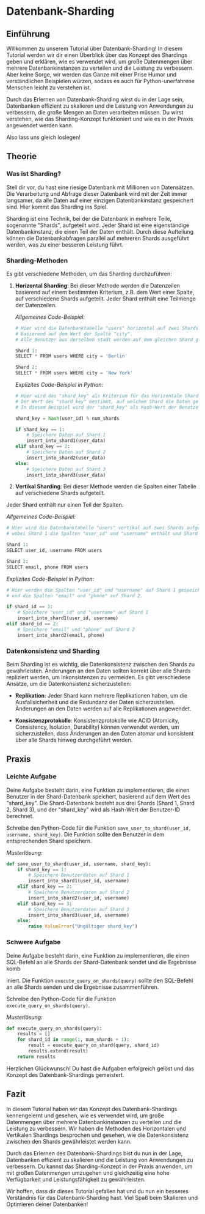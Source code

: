 # Datenbank-Sharding

## Einführung

Willkommen zu unserem Tutorial über Datenbank-Sharding! In diesem Tutorial werden wir dir einen Überblick über das Konzept des Shardings geben und erklären, wie es verwendet wird, um große Datenmengen über mehrere Datenbankinstanzen zu verteilen und die Leistung zu verbessern. Aber keine Sorge, wir werden das Ganze mit einer Prise Humor und verständlichen Beispielen würzen, sodass es auch für Python-unerfahrene Menschen leicht zu verstehen ist.

Durch das Erlernen von Datenbank-Sharding wirst du in der Lage sein, Datenbanken effizient zu skalieren und die Leistung von Anwendungen zu verbessern, die große Mengen an Daten verarbeiten müssen. Du wirst verstehen, wie das Sharding-Konzept funktioniert und wie es in der Praxis angewendet werden kann.

Also lass uns gleich loslegen!

## Theorie

### Was ist Sharding?

Stell dir vor, du hast eine riesige Datenbank mit Millionen von Datensätzen. Die Verarbeitung und Abfrage dieser Datenbank wird mit der Zeit immer langsamer, da alle Daten auf einer einzigen Datenbankinstanz gespeichert sind. Hier kommt das Sharding ins Spiel.

Sharding ist eine Technik, bei der die Datenbank in mehrere Teile, sogenannte "Shards", aufgeteilt wird. Jeder Shard ist eine eigenständige Datenbankinstanz, die einen Teil der Daten enthält. Durch diese Aufteilung können die Datenbankabfragen parallel auf mehreren Shards ausgeführt werden, was zu einer besseren Leistung führt.

### Sharding-Methoden

Es gibt verschiedene Methoden, um das Sharding durchzuführen:

1. **Horizontal Sharding**: Bei dieser Methode werden die Datenzeilen basierend auf einem bestimmten Kriterium, z.B. dem Wert einer Spalte, auf verschiedene Shards aufgeteilt. Jeder Shard enthält eine Teilmenge der Datenzeilen.

   *Allgemeines Code-Beispiel:*
   ```python
   # Hier wird die Datenbanktabelle "users" horizontal auf zwei Shards aufgeteilt,
   # basierend auf dem Wert der Spalte "city".
   # Alle Benutzer aus derselben Stadt werden auf dem gleichen Shard gespeichert.
   
   Shard 1:
   SELECT * FROM users WHERE city = 'Berlin'
   
   Shard 2:
   SELECT * FROM users WHERE city = 'New York'
   ```

   *Explizites Code-Beispiel in Python:*
   ```python
   # Hier wird das "shard_key" als Kriterium für das Horizontale Sharding verwendet.
   # Der Wert des "shard_key" bestimmt, auf welchem Shard die Daten gespeichert werden.
   # In diesem Beispiel wird der "shard_key" als Hash-Wert der Benutzer-ID berechnet.
   
   shard_key = hash(user_id) % num_shards
   
   if shard_key == 1:
       # Speichere Daten auf Shard 1
       insert_into_shard1(user_data)
   elif shard_key == 2:
       # Speichere Daten auf Shard 2
       insert_into_shard2(user_data)
   else:
       # Speichere Daten auf Shard 3
       insert_into_shard3(user_data)
   ```

2. **Vertikal Sharding**: Bei dieser Methode werden die Spalten einer Tabelle auf verschiedene Shards aufgeteilt.

 Jeder Shard enthält nur einen Teil der Spalten.

   *Allgemeines Code-Beispiel:*
   ```python
   # Hier wird die Datenbanktabelle "users" vertikal auf zwei Shards aufgeteilt,
   # wobei Shard 1 die Spalten "user_id" und "username" enthält und Shard 2 die Spalten "email" und "phone".
   
   Shard 1:
   SELECT user_id, username FROM users
   
   Shard 2:
   SELECT email, phone FROM users
   ```

   *Explizites Code-Beispiel in Python:*
   ```python
   # Hier werden die Spalten "user_id" und "username" auf Shard 1 gespeichert
   # und die Spalten "email" und "phone" auf Shard 2.
   
   if shard_id == 1:
       # Speichere "user_id" und "username" auf Shard 1
       insert_into_shard1(user_id, username)
   elif shard_id == 2:
       # Speichere "email" und "phone" auf Shard 2
       insert_into_shard2(email, phone)
   ```

### Datenkonsistenz und Sharding

Beim Sharding ist es wichtig, die Datenkonsistenz zwischen den Shards zu gewährleisten. Änderungen an den Daten sollten korrekt über alle Shards repliziert werden, um Inkonsistenzen zu vermeiden. Es gibt verschiedene Ansätze, um die Datenkonsistenz sicherzustellen:

- **Replikation**: Jeder Shard kann mehrere Replikationen haben, um die Ausfallsicherheit und die Redundanz der Daten sicherzustellen. Änderungen an den Daten werden auf alle Replikationen angewendet.

- **Konsistenzprotokolle**: Konsistenzprotokolle wie ACID (Atomicity, Consistency, Isolation, Durability) können verwendet werden, um sicherzustellen, dass Änderungen an den Daten atomar und konsistent über alle Shards hinweg durchgeführt werden.

## Praxis

### Leichte Aufgabe

Deine Aufgabe besteht darin, eine Funktion zu implementieren, die einen Benutzer in der Shard-Datenbank speichert, basierend auf dem Wert des "shard_key". Die Shard-Datenbank besteht aus drei Shards (Shard 1, Shard 2, Shard 3), und der "shard_key" wird als Hash-Wert der Benutzer-ID berechnet.

Schreibe den Python-Code für die Funktion `save_user_to_shard(user_id, username, shard_key)`. Die Funktion sollte den Benutzer in dem entsprechenden Shard speichern.

*Musterlösung:*
```python
def save_user_to_shard(user_id, username, shard_key):
    if shard_key == 1:
        # Speichere Benutzerdaten auf Shard 1
        insert_into_shard1(user_id, username)
    elif shard_key == 2:
        # Speichere Benutzerdaten auf Shard 2
        insert_into_shard2(user_id, username)
    elif shard_key == 3:
        # Speichere Benutzerdaten auf Shard 3
        insert_into_shard3(user_id, username)
    else:
        raise ValueError("Ungültiger shard_key")
```

### Schwere Aufgabe

Deine Aufgabe besteht darin, eine Funktion zu implementieren, die einen SQL-Befehl an alle Shards der Shard-Datenbank sendet und die Ergebnisse komb

iniert. Die Funktion `execute_query_on_shards(query)` sollte den SQL-Befehl an alle Shards senden und die Ergebnisse zusammenführen.

Schreibe den Python-Code für die Funktion `execute_query_on_shards(query)`.

*Musterlösung:*
```python
def execute_query_on_shards(query):
    results = []
    for shard_id in range(1, num_shards + 1):
        result = execute_query_on_shard(query, shard_id)
        results.extend(result)
    return results
```

Herzlichen Glückwunsch! Du hast die Aufgaben erfolgreich gelöst und das Konzept des Datenbank-Shardings gemeistert.

## Fazit

In diesem Tutorial haben wir das Konzept des Datenbank-Shardings kennengelernt und gesehen, wie es verwendet wird, um große Datenmengen über mehrere Datenbankinstanzen zu verteilen und die Leistung zu verbessern. Wir haben die Methoden des Horizontalen und Vertikalen Shardings besprochen und gesehen, wie die Datenkonsistenz zwischen den Shards gewährleistet werden kann.

Durch das Erlernen des Datenbank-Shardings bist du nun in der Lage, Datenbanken effizient zu skalieren und die Leistung von Anwendungen zu verbessern. Du kannst das Sharding-Konzept in der Praxis anwenden, um mit großen Datenmengen umzugehen und gleichzeitig eine hohe Verfügbarkeit und Leistungsfähigkeit zu gewährleisten.

Wir hoffen, dass dir dieses Tutorial gefallen hat und du nun ein besseres Verständnis für das Datenbank-Sharding hast. Viel Spaß beim Skalieren und Optimieren deiner Datenbanken!